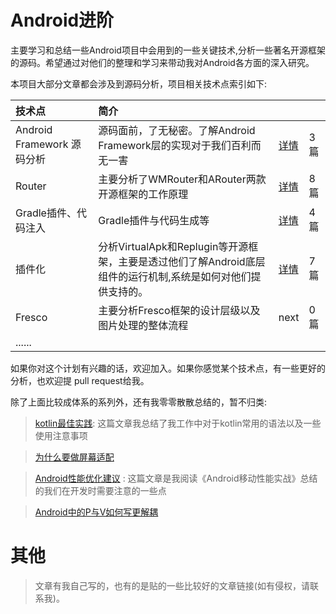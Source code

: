 # Android进阶

主要学习和总结一些Android项目中会用到的一些关键技术,分析一些著名开源框架的源码。希望通过对他们的整理和学习来带动我对Android各方面的深入研究。

本项目大部分文章都会涉及到源码分析，项目相关技术点索引如下:


|技术点|简介|||
|:----|:-----|:-----|:-----|
|Android Framework 源码分析|源码面前，了无秘密。了解Android Framework层的实现对于我们百利而无一害|[详情](AndroidFramework源码分析/README.md)|3篇|
|Router|主要分析了WMRouter和ARouter两款开源框架的工作原理|<a href="router/README.md">详情</a>|8篇|
|Gradle插件、代码注入|Gradle插件与代码生成等|<a href="gradle插件与字节码注入/README.md">详情</a>|4篇|
|插件化|分析VirtualApk和Replugin等开源框架，主要是透过他们了解Android底层组件的运行机制,系统是如何对他们提供支持的。|<a href="插件化/README.md">详情</a>|7篇|
|Fresco|主要分析Fresco框架的设计层级以及图片处理的整体流程|next|0篇|
|......| |

如果你对这个计划有兴趣的话，欢迎加入。如果你感觉某个技术点，有一些更好的分析，也欢迎提 pull request给我。

 除了上面比较成体系的系列外，还有我零零散散总结的，暂不归类:

> [kotlin最佳实践](零散但很重要/kotlin最佳实践.md): 这篇文章我总结了我工作中对于kotlin常用的语法以及一些使用注意事项

> [为什么要做屏幕适配](零散但很重要/使用dp做屏幕适配会出现的问题.md) 

> [Android性能优化建议](零散但很重要/Android性能优化建议.md) : 这篇文章是我阅读《Android移动性能实战》总结的我们在开发时需要注意的一些点

> [Android中的P与V如何写更解耦](零散但很重要/Android中的P与V如何写更解耦.md) 

# 其他

>文章有我自己写的，也有的是贴的一些比较好的文章链接(如有侵权，请联系我)。








